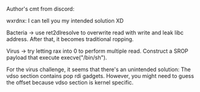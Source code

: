 Author's cmt from discord:

wxrdnx:
I can tell you my intended solution XD

Bacteria -> use ret2dlresolve to overwrite read with write and leak libc address. After that, it becomes traditional ropping.

Virus -> try letting rax into 0 to perform multiple read. Construct a SROP payload that execute execve("/bin/sh").

For the virus challenge, it seems that there's an unintended solution:
The vdso section contains pop rdi gadgets. However, you might need to guess the offset because vdso section is kernel specific.
